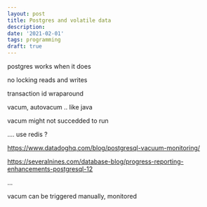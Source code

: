 ```yaml
---
layout: post
title: Postgres and volatile data
description: 
date: '2021-02-01'
tags: programming
draft: true
---
```



postgres works when it does

no locking reads and writes 

transaction id wraparound 

vacum, autovacum .. like java 


vacum might not succedded to run 


.... use redis ?

https://www.datadoghq.com/blog/postgresql-vacuum-monitoring/



https://severalnines.com/database-blog/progress-reporting-enhancements-postgresql-12


...

vacum can be triggered manually, monitored


